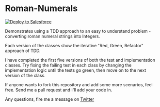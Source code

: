 # Roman-Numerals

<a href="https://githubsfdeploy.herokuapp.com?owner=chrisaldridge&repo=Roman-Numerals">
  <img alt="Deploy to Salesforce"
       src="https://raw.githubusercontent.com/afawcett/githubsfdeploy/master/src/main/webapp/resources/img/deploy.png">
</a>

Demonstrates using a TDD approach to an easy to understand problem - converting roman numeral strings into Integers.

Each version of the classes show the iterative "Red, Green, Refactor" approach of TDD.

I have completed the first five versions of both the test and implementation classes.  Try fixing the failing test in each class by changing the implementation logic until the tests go green, then move on to the next version of the class.

If anyone wants to fork this repository and add some more scenarios, feel free. Send me a pull request and I'll add your code in.

Any questions, fire me a message on <a href="http://www.twitter.com/caldridg3">Twitter</a>
